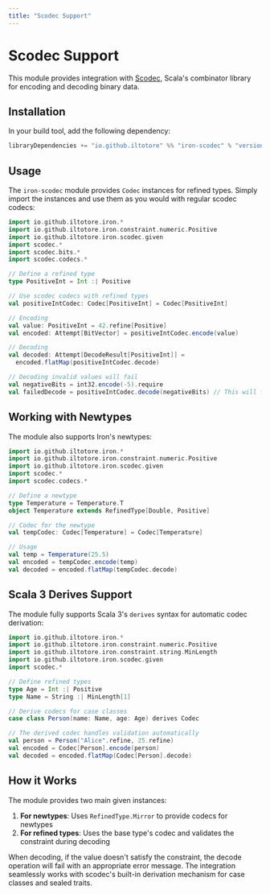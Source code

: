 ```yaml
---
title: "Scodec Support"
---
```


# Scodec Support

This module provides integration with [Scodec](https://scodec.org/), Scala's combinator library for encoding and decoding binary data.

## Installation

In your build tool, add the following dependency:

```scala
libraryDependencies += "io.github.iltotore" %% "iron-scodec" % "version"
```

## Usage

The `iron-scodec` module provides `Codec` instances for refined types. Simply import the instances and use them as you would with regular scodec codecs:

```scala
import io.github.iltotore.iron.*
import io.github.iltotore.iron.constraint.numeric.Positive
import io.github.iltotore.iron.scodec.given
import scodec.*
import scodec.bits.*
import scodec.codecs.*

// Define a refined type
type PositiveInt = Int :| Positive

// Use scodec codecs with refined types
val positiveIntCodec: Codec[PositiveInt] = Codec[PositiveInt]

// Encoding
val value: PositiveInt = 42.refine[Positive]
val encoded: Attempt[BitVector] = positiveIntCodec.encode(value)

// Decoding
val decoded: Attempt[DecodeResult[PositiveInt]] = 
  encoded.flatMap(positiveIntCodec.decode)

// Decoding invalid values will fail
val negativeBits = int32.encode(-5).require
val failedDecode = positiveIntCodec.decode(negativeBits) // This will fail
```

## Working with Newtypes

The module also supports Iron's newtypes:

```scala
import io.github.iltotore.iron.*
import io.github.iltotore.iron.constraint.numeric.Positive
import io.github.iltotore.iron.scodec.given
import scodec.*
import scodec.codecs.*

// Define a newtype
type Temperature = Temperature.T
object Temperature extends RefinedType[Double, Positive]

// Codec for the newtype
val tempCodec: Codec[Temperature] = Codec[Temperature]

// Usage
val temp = Temperature(25.5)
val encoded = tempCodec.encode(temp)
val decoded = encoded.flatMap(tempCodec.decode)
```

## Scala 3 Derives Support

The module fully supports Scala 3's `derives` syntax for automatic codec derivation:

```scala
import io.github.iltotore.iron.*
import io.github.iltotore.iron.constraint.numeric.Positive
import io.github.iltotore.iron.constraint.string.MinLength
import io.github.iltotore.iron.scodec.given
import scodec.*

// Define refined types
type Age = Int :| Positive
type Name = String :| MinLength[1]

// Derive codecs for case classes
case class Person(name: Name, age: Age) derives Codec

// The derived codec handles validation automatically
val person = Person("Alice".refine, 25.refine)
val encoded = Codec[Person].encode(person)
val decoded = encoded.flatMap(Codec[Person].decode)
```

## How it Works

The module provides two main given instances:

1. **For newtypes**: Uses `RefinedType.Mirror` to provide codecs for newtypes
2. **For refined types**: Uses the base type's codec and validates the constraint during decoding

When decoding, if the value doesn't satisfy the constraint, the decode operation will fail with an appropriate error message. The integration seamlessly works with scodec's built-in derivation mechanism for case classes and sealed traits.